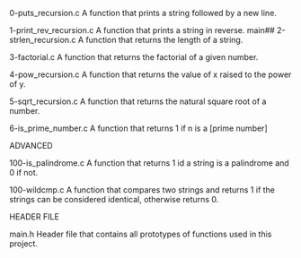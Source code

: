 0-puts_recursion.c
A function that prints a string followed by a new line.

1-print_rev_recursion.c
A function that prints a string in reverse. main## 2-strlen_recursion.c A function that returns the length of a string.

3-factorial.c
A function that returns the factorial of a given number.

4-pow_recursion.c
A function that returns the value of x raised to the power of y.

5-sqrt_recursion.c
A function that returns the natural square root of a number.

6-is_prime_number.c
A function that returns 1 if n is a [prime number]

ADVANCED

100-is_palindrome.c
A function that returns 1 id a string is a palindrome and 0 if not.

100-wildcmp.c
A function that compares two strings and returns 1 if the strings can be considered identical, otherwise returns 0.

HEADER FILE

main.h
Header file that contains all prototypes of functions used in this project.
